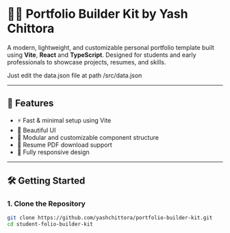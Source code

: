 # 🧑‍🎓 Portfolio Builder Kit by Yash Chittora

A modern, lightweight, and customizable personal portfolio template built using **Vite**, **React** and **TypeScript**. Designed for students and early professionals to showcase projects, resumes, and skills.

Just edit the data.json file at path /src/data.json

---

## 🚀 Features

- ⚡ Fast & minimal setup using Vite
- 🎨 Beautiful UI
- 🧩 Modular and customizable component structure
- 📄 Resume PDF download support
- 📱 Fully responsive design

---

## 🛠️ Getting Started

### 1. Clone the Repository

```bash
git clone https://github.com/yashchittora/portfolio-builder-kit.git
cd student-folio-builder-kit
